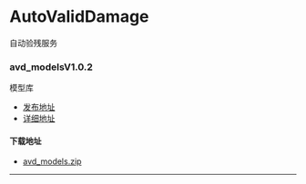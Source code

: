 # AutoValidDamage
自动验残服务
### avd_modelsV1.0.2
模型库
* [发布地址](https://github.com/jadehh/AutoValidDamage/releases/tag/avd_modelsV1.0.2)
* [详细地址](https://github.com/jadehh/jadehh_file/releases/tag/avd_modelsV1.0.2)

#### 下载地址
* [avd_models.zip](https://github.com/jadehh/jadehh_file/releases/download/avd_modelsV1.0.2/avd_models.zip)
---
